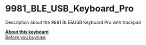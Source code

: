 # 9981_BLE_USB_Keyboard_Pro
Description about the 9981 BLE&amp;USB Keyboard Pro with trackpad


[**About this keyboard**  ](#about-this-keyboard---)  
[Before you buy/use  ](#before-you-buyuse---)  
